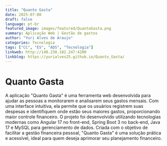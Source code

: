```yaml
---
title: "Quanto Gasta"
date: 2025-07-08
draft: false
language: pt-br
featured_image: images/featured/QuantoGasta.png
summary: Aplicação Web | Gestão de gastos
author: "Yuri Alves de Araujo"
categories: Tecnologia
tags: ["CC", "ES", "ADS", "Tecnologia"]
linkweb: http://140.238.182.247:4200
linkblog: https://yurialves25.github.io/Quanto_Gasta/
---
```


# Quanto Gasta

A aplicação "Quanto Gasta" é uma ferramenta web desenvolvida para ajudar as pessoas a monitorarem e analisarem seus gastos mensais. Com uma interface intuitiva, ela permite que os usuários registrem suas despesas e identifiquem onde estão seus maiores gastos, proporcionando maior controle financeiro. O projeto foi desenvolvido utilizando tecnologias modernas como Angular 17 no front-end, Spring Boot 3 no back-end, Java 17 e MySQL para gerenciamento de dados. Criada com o objetivo de facilitar a gestão financeira pessoal, "Quanto Gasta" é uma solução prática e acessível, ideal para quem deseja aprimorar seu planejamento financeiro.